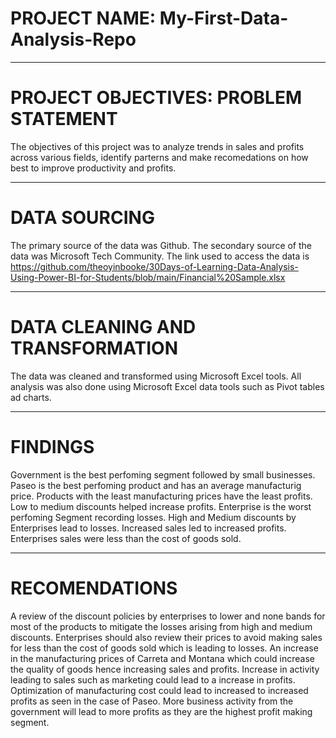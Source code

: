 # PROJECT NAME: My-First-Data-Analysis-Repo

---
# PROJECT OBJECTIVES: PROBLEM STATEMENT
The objectives of this project was to analyze trends in sales and profits across various fields, identify parterns and make recomedations on how best to improve productivity and profits.

---
# DATA SOURCING
The primary source of the data was Github.
The secondary source of the data was Microsoft Tech Community.
The link used to access the data is https://github.com/theoyinbooke/30Days-of-Learning-Data-Analysis-Using-Power-BI-for-Students/blob/main/Financial%20Sample.xlsx

---
# DATA CLEANING AND TRANSFORMATION
The data was cleaned and transformed using Microsoft Excel tools. 
All analysis was also done using Microsoft Excel data tools such as Pivot tables ad charts.

----
# FINDINGS
Government is the best perfoming segment followed by small businesses.
Paseo is the best perfoming product and has an average manufacturig price.
Products with the least manufacturing prices have the least profits.
Low to medium discounts helped increase profits.
Enterprise is the worst perfoming Segment recording losses.
High and Medium discounts by Enterprises lead to losses.
Increased sales led to increased profits.
Enterprises sales were less than the cost of goods sold.

---
# RECOMENDATIONS 
A review of the discount policies by enterprises to lower and none bands for most of the products to mitigate the losses arising from high and medium discounts.
Enterprises should also review their prices to avoid making sales for less than the cost of goods sold which is leading to losses.
An increase in the manufacturing prices of Carreta and Montana which could increase the quality of goods hence increasing sales and profits.
Increase in activity leading to sales such as marketing could lead to a increase in profits.
Optimization of manufacturing cost could lead to increased to increased profits as seen in the case of Paseo.
More business activity from the government will lead to more profits as they are the highest profit making segment.
